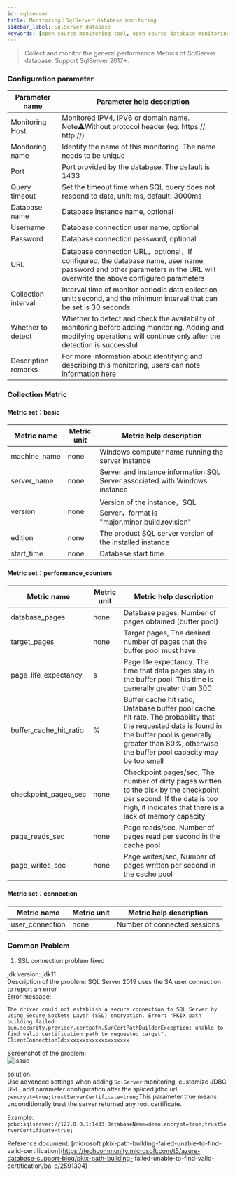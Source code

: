```yaml
---
id: sqlserver  
title: Monitoring：SqlServer database monitoring      
sidebar_label: SqlServer database   
keywords: [open source monitoring tool, open source database monitoring tool, monitoring sqlserver database metrics]
---
```


> Collect and monitor the general performance Metrics of SqlServer database. Support SqlServer 2017+.

### Configuration parameter

| Parameter name      | Parameter help description |
| ----------- | ----------- |
| Monitoring Host     | Monitored IPV4, IPV6 or domain name. Note⚠️Without protocol header (eg: https://, http://) |
| Monitoring name     | Identify the name of this monitoring. The name needs to be unique |
| Port        | Port provided by the database. The default is 1433 |
| Query timeout | Set the timeout time when SQL query does not respond to data, unit: ms, default: 3000ms |
| Database name   | Database instance name, optional |
| Username      | Database connection user name, optional |
| Password        | Database connection password, optional |
| URL        | Database connection URL，optional，If configured, the database name, user name, password and other parameters in the URL will overwrite the above configured parameters |
| Collection interval   | Interval time of monitor periodic data collection, unit: second, and the minimum interval that can be set is 30 seconds |
| Whether to detect    | Whether to detect and check the availability of monitoring before adding monitoring. Adding and modifying operations will continue only after the detection is successful |
| Description remarks    | For more information about identifying and describing this monitoring, users can note information here |

### Collection Metric

#### Metric set：basic

| Metric name      | Metric unit | Metric help description |
| ----------- | ----------- | ----------- |
| machine_name         | none | Windows computer name running the server instance |
| server_name            | none | Server and instance information SQL Server associated with Windows instance |
| version         | none | Version of the instance，SQL Server，format is "major.minor.build.revision" |
| edition | none | The product SQL server version of the installed instance |
| start_time | none | Database start time | 

#### Metric set：performance_counters

| Metric name      | Metric unit | Metric help description |
| ----------- | ----------- | ----------- |
| database_pages         | none | Database pages, Number of pages obtained (buffer pool) |
| target_pages            | none | Target pages, The desired number of pages that the buffer pool must have |
| page_life_expectancy         | s | Page life expectancy. The time that data pages stay in the buffer pool. This time is generally greater than 300 |
| buffer_cache_hit_ratio | % | Buffer cache hit ratio, Database buffer pool cache hit rate. The probability that the requested data is found in the buffer pool is generally greater than 80%, otherwise the buffer pool capacity may be too small |
| checkpoint_pages_sec | none | Checkpoint pages/sec, The number of dirty pages written to the disk by the checkpoint per second. If the data is too high, it indicates that there is a lack of memory capacity |
| page_reads_sec | none | Page reads/sec, Number of pages read per second in the cache pool |
| page_writes_sec | none | Page writes/sec, Number of pages written per second in the cache pool |


#### Metric set：connection

| Metric name      | Metric unit | Metric help description |
| ----------- | ----------- | ----------- |
| user_connection   | none | Number of connected sessions |


### Common Problem

1. SSL connection problem fixed

jdk version: jdk11   
Description of the problem: SQL Server 2019 uses the SA user connection to report an error   
Error message:   
```text
The driver could not establish a secure connection to SQL Server by using Secure Sockets Layer (SSL) encryption. Error: "PKIX path building failed: sun.security.provider.certpath.SunCertPathBuilderException: unable to find valid certification path to requested target". ClientConnectionId:xxxxxxxxxxxxxxxxxxxx
```
Screenshot of the problem:   
![issue](https://user-images.githubusercontent.com/38679717/206621658-c0741d48-673d-45ff-9a3b-47d113064c12.png)

solution:     
Use advanced settings when adding `SqlServer` monitoring, customize JDBC URL, add parameter configuration after the spliced jdbc url, ```;encrypt=true;trustServerCertificate=true;```This parameter true means unconditionally trust the server returned any root certificate.

Example: ```jdbc:sqlserver://127.0.0.1:1433;DatabaseName=demo;encrypt=true;trustServerCertificate=true;```

Reference document: [microsoft pkix-path-building-failed-unable-to-find-valid-certification](https://techcommunity.microsoft.com/t5/azure-database-support-blog/pkix-path-building- failed-unable-to-find-valid-certification/ba-p/2591304)

